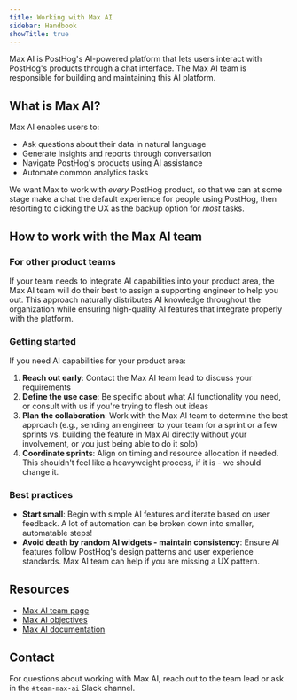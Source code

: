 ```yaml
---
title: Working with Max AI
sidebar: Handbook
showTitle: true
---
```


Max AI is PostHog's AI-powered platform that lets users interact with PostHog's products through a chat interface. The Max AI team is responsible for building and maintaining this AI platform.

## What is Max AI?

Max AI enables users to:
- Ask questions about their data in natural language
- Generate insights and reports through conversation
- Navigate PostHog's products using AI assistance
- Automate common analytics tasks

We want Max to work with _every_ PostHog product, so that we can at some stage make a chat the default experience for people using PostHog, then resorting to clicking the UX as the backup option for _most_ tasks.

## How to work with the Max AI team

### For other product teams

If your team needs to integrate AI capabilities into your product area, the Max AI team will do their best to assign a supporting engineer to help you out. This approach naturally distributes AI knowledge throughout the organization while ensuring high-quality AI features that integrate properly with the platform.

### Getting started

If you need AI capabilities for your product area:

1. **Reach out early**: Contact the Max AI team lead to discuss your requirements
2. **Define the use case**: Be specific about what AI functionality you need, or consult with us if you're trying to flesh out ideas
3. **Plan the collaboration**: Work with the Max AI team to determine the best approach (e.g., sending an engineer to your team for a sprint or a few sprints vs. building the feature in Max AI directly without your involvement, or you just being able to do it solo)
4. **Coordinate sprints**: Align on timing and resource allocation if needed. This shouldn't feel like a heavyweight process, if it is - we should change it.

### Best practices

- **Start small**: Begin with simple AI features and iterate based on user feedback. A lot of automation can be broken down into smaller, automatable steps!
- **Avoid death by random AI widgets - maintain consistency**: Ensure AI features follow PostHog's design patterns and user experience standards. Max AI team can help if you are missing a UX pattern.

## Resources

- [Max AI team page](/teams/max-ai)
- [Max AI objectives](/teams/max-ai/objectives)
- [Max AI documentation](/docs/max-ai)

## Contact

For questions about working with Max AI, reach out to the team lead or ask in the `#team-max-ai` Slack channel. 